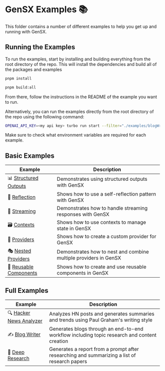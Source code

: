 # GenSX Examples 📚

This folder contains a number of different examples to help you get up and running with GenSX.

## Running the Examples

To run the examples, start by installing and building everything from the root directory of the repo. This will install the dependencies and build all of the packages and examples

```bash
pnpm install

pnpm build:all
```

From there, follow the instructions in the README of the example you want to run.

Alternatively, you can run the examples directly from the root directory of the repo using the following command:

```bash
OPENAI_API_KEY=<my api key> turbo run start --filter="./examples/blogWriter"
```

Make sure to check what environment variables are required for each example.

## Basic Examples

| Example                                        | Description                                                      |
| ---------------------------------------------- | ---------------------------------------------------------------- |
| 📊 [Structured Outputs](./structuredOutputs)   | Demonstrates using structured outputs with GenSX                 |
| 🔄 [Reflection](./reflection)                  | Shows how to use a self-reflection pattern with GenSX            |
| 🌊 [Streaming](./streaming)                    | Demonstrates how to handle streaming responses with GenSX        |
| 🗃️ [Contexts](./contexts)                      | Shows how to use contexts to manage state in GenSX               |
| 🔌 [Providers](./providers)                    | Shows how to create a custom provider for GenSX                  |
| 🎭 [Nested Providers](./nestedProviders)       | Demonstrates how to nest and combine multiple providers in GenSX |
| 🧩 [Reusable Components](./reusableComponents) | Shows how to create and use reusable components in GenSX         |

## Full Examples

| Example                                         | Description                                                                                  |
| ----------------------------------------------- | -------------------------------------------------------------------------------------------- |
| 🔍 [Hacker News Analyzer](./hackerNewsAnalyzer) | Analyzes HN posts and generates summaries and trends using Paul Graham's writing style       |
| ✍️ [Blog Writer](./blogWriter)                  | Generates blogs through an end-to-end workflow including topic research and content creation |
| 🔬 [Deep Research](./examples/deepResearch)     | Generates a report from a prompt after researching and summarizing a list of research papers |
